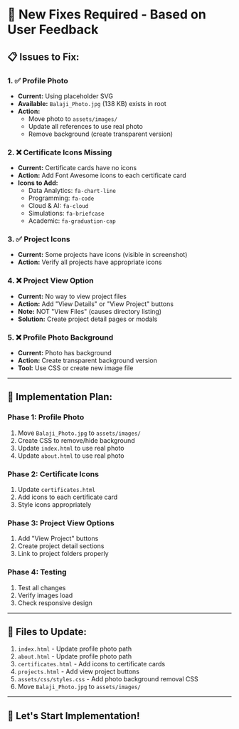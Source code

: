 # 🔧 New Fixes Required - Based on User Feedback

## 📋 Issues to Fix:

### 1. ✅ Profile Photo
- **Current:** Using placeholder SVG
- **Available:** `Balaji_Photo.jpg` (138 KB) exists in root
- **Action:** 
  - Move photo to `assets/images/`
  - Update all references to use real photo
  - Remove background (create transparent version)

### 2. ❌ Certificate Icons Missing
- **Current:** Certificate cards have no icons
- **Action:** Add Font Awesome icons to each certificate card
- **Icons to Add:**
  - Data Analytics: `fa-chart-line`
  - Programming: `fa-code`
  - Cloud & AI: `fa-cloud`
  - Simulations: `fa-briefcase`
  - Academic: `fa-graduation-cap`

### 3. ✅ Project Icons
- **Current:** Some projects have icons (visible in screenshot)
- **Action:** Verify all projects have appropriate icons

### 4. ❌ Project View Option
- **Current:** No way to view project files
- **Action:** Add "View Details" or "View Project" buttons
- **Note:** NOT "View Files" (causes directory listing)
- **Solution:** Create project detail pages or modals

### 5. ❌ Profile Photo Background
- **Current:** Photo has background
- **Action:** Create transparent background version
- **Tool:** Use CSS or create new image file

---

## 🎯 Implementation Plan:

### Phase 1: Profile Photo
1. Move `Balaji_Photo.jpg` to `assets/images/`
2. Create CSS to remove/hide background
3. Update `index.html` to use real photo
4. Update `about.html` to use real photo

### Phase 2: Certificate Icons
1. Update `certificates.html`
2. Add icons to each certificate card
3. Style icons appropriately

### Phase 3: Project View Options
1. Add "View Project" buttons
2. Create project detail sections
3. Link to project folders properly

### Phase 4: Testing
1. Test all changes
2. Verify images load
3. Check responsive design

---

## 📝 Files to Update:

1. `index.html` - Update profile photo path
2. `about.html` - Update profile photo path
3. `certificates.html` - Add icons to certificate cards
4. `projects.html` - Add view project buttons
5. `assets/css/styles.css` - Add photo background removal CSS
6. Move `Balaji_Photo.jpg` to `assets/images/`

---

## 🚀 Let's Start Implementation!
